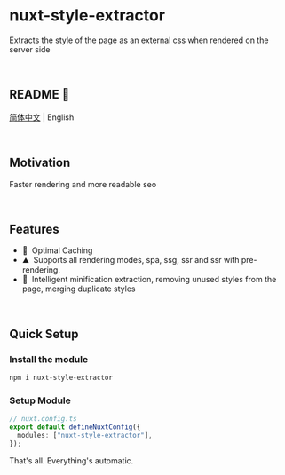 # nuxt-style-extractor

Extracts the style of the page as an external css when rendered on the server
side

<br />

## README 🦉

[简体中文](./README_CN.md) | English

<br />

## Motivation

Faster rendering and more readable seo

<br />

## Features

<!-- Highlight some of the features your module provide here -->

- 🚠 &nbsp;Optimal Caching
- ⛰ &nbsp;Supports all rendering modes, spa, ssg, ssr and ssr with
  pre-rendering.
- 🌲 &nbsp;Intelligent minification extraction, removing unused styles from the
  page, merging duplicate styles

<br />

## Quick Setup

### Install the module

```bash
npm i nuxt-style-extractor
```

### Setup Module

```ts
// nuxt.config.ts
export default defineNuxtConfig({
  modules: ["nuxt-style-extractor"],
});
```

That's all. Everything's automatic.
